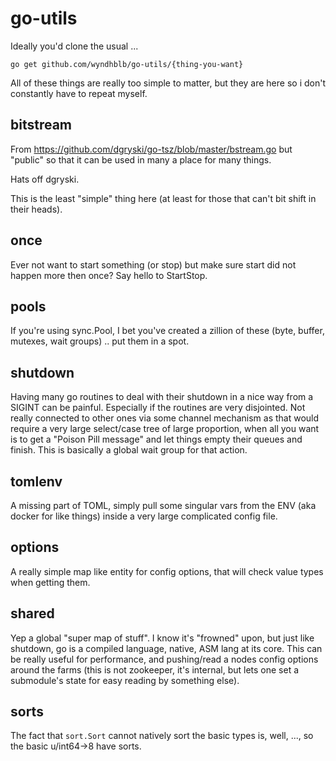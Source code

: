 # go-utils


Ideally you'd clone the usual ...


    go get github.com/wyndhblb/go-utils/{thing-you-want}
   

All of these things are really too simple to matter, but they are here so i don't constantly have to repeat myself.


## bitstream

From https://github.com/dgryski/go-tsz/blob/master/bstream.go but "public" so that it can be used in many a place for many things.

Hats off dgryski.

This is the least "simple" thing here (at least for those that can't bit shift in their heads).

## once

Ever not want to start something (or stop) but make sure start did not happen more then once? Say hello to StartStop.

## pools

If you're using sync.Pool, I bet you've created a zillion of these (byte, buffer, mutexes, wait groups) .. put them in a spot.

## shutdown

Having many go routines to deal with their shutdown in a nice way from a SIGINT can be painful. Especially if the routines
are very disjointed.  Not really connected to other ones via some channel mechanism as that would require a very large 
select/case tree of large proportion, when all you want is to get a "Poison Pill message" and let things empty their queues 
and finish. This is basically a global wait group for that action.

## tomlenv

A missing part of TOML, simply pull some singular vars from the ENV (aka docker for like things) inside a very large 
complicated config file.

## options

A really simple map like entity for config options, that will check value types when getting them.

## shared

Yep a global "super map of stuff".  I know it's "frowned" upon, but just like shutdown, go is a compiled language, native,
ASM lang at its core.  This can be really useful for performance, and pushing/read a nodes config options around the 
farms (this is not zookeeper, it's internal, but lets one set a submodule's state for easy reading by something else).
 
## sorts

The fact that `sort.Sort` cannot natively sort the basic types is, well, ..., so the basic u/int64->8 have sorts.